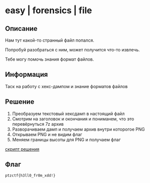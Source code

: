 # easy | forensics | file

## Описание
Нам тут какой-то странный файл попался.

Попробуй разобраться с ним, может получится что-то извлечь.

Тебе могу помочь знания формат файлов.

## Информация
Таск на работу с хекс-дампом и знание форматов файлов

## Решение

1. Преобразуем текстовый хексдамп в настоящий файл
2. Смотрим на заголовок и окончания и пониманем, что это перевёрнуться 7z архив
3. Разворачиваем дамп и получаем архив внутри которогое PNG
4. Открываем PNG и не видим флаг
5. Меняем границы высоты для PNG и получаем флаг

[скрипт решения](solve/solver.py)

## Флаг
`ptzctf{h3ll0_fr0m_xdd!}`